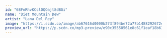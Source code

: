 ```yaml
---
id: "6BFnRhvKCclDQOajt8dBGi"
name: "Diet Mountain Dew"
artist: "Lana Del Rey"
image: "https://i.scdn.co/image/ab67616d0000b273f894be72a77b1488292672c7"
preview_url: "https://p.scdn.co/mp3-preview/e90c35558561e8c61f1eaf18b619b6dec5b0b46c"
---
```


